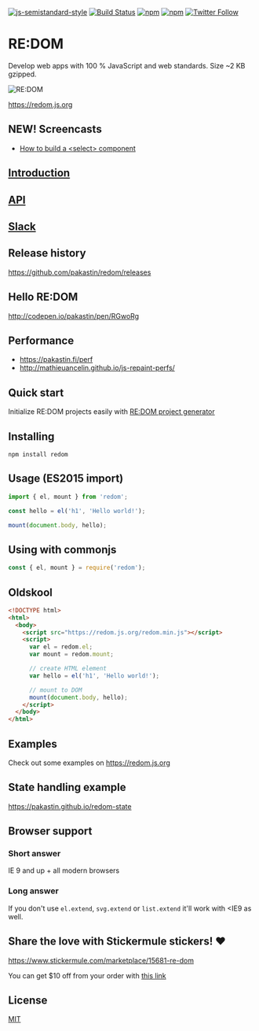 [![js-semistandard-style](https://img.shields.io/badge/code%20style-semistandard-brightgreen.svg?maxAge=60&style=flat-square)](https://github.com/Flet/semistandard)
[![Build Status](https://img.shields.io/travis/pakastin/redom/master.svg?maxAge=60&style=flat-square)](https://travis-ci.org/pakastin/redom?branch=master)
[![npm](https://img.shields.io/npm/v/redom.svg?maxAge=60&style=flat-square)](https://www.npmjs.com/package/redom)
[![npm](https://img.shields.io/npm/l/redom.svg?maxAge=60&style=flat-square)](https://github.com/pakastin/redom/blob/master/LICENSE)
[![Twitter Follow](https://img.shields.io/twitter/follow/pakastin.svg?style=social&maxAge=60)](https://twitter.com/pakastin)

# RE:DOM
Develop web apps with 100 % JavaScript and web standards. Size ~2 KB gzipped.

![RE:DOM](https://redom.js.org/img/logo.svg)

https://redom.js.org

## NEW! Screencasts
- [How to build a \<select\> component](https://scrimba.com/pakastin/cast-1018)

## [Introduction](https://github.com/pakastin/redom/wiki/1.-Introduction)
## [API](https://github.com/pakastin/redom/wiki/2.-API)
## [Slack](https://github.com/pakastin/redom/wiki/3.-Join-the-Slack-channel)

## Release history
https://github.com/pakastin/redom/releases

## Hello RE:DOM
http://codepen.io/pakastin/pen/RGwoRg

## Performance
- https://pakastin.fi/perf
- http://mathieuancelin.github.io/js-repaint-perfs/

## Quick start
Initialize RE:DOM projects easily with [RE:DOM project generator](https://github.com/pakastin/redom-cli)

## Installing
```
npm install redom
```

## Usage (ES2015 import)
```js
import { el, mount } from 'redom';

const hello = el('h1', 'Hello world!');

mount(document.body, hello);
```

## Using with commonjs
```js
const { el, mount } = require('redom');
```

## Oldskool
```html
<!DOCTYPE html>
<html>
  <body>
    <script src="https://redom.js.org/redom.min.js"></script>
    <script>
      var el = redom.el;
      var mount = redom.mount;

      // create HTML element
      var hello = el('h1', 'Hello world!');

      // mount to DOM
      mount(document.body, hello);
    </script>
  </body>
</html>
```

## Examples
Check out some examples on https://redom.js.org

## State handling example
https://pakastin.github.io/redom-state

## Browser support
### Short answer
IE 9 and up + all modern browsers
### Long answer
If you don't use `el.extend`, `svg.extend` or `list.extend` it'll work with <IE9 as well.

## Share the love with Stickermule stickers! ❤️
https://www.stickermule.com/marketplace/15681-re-dom

You can get $10 off from your order with [this link](https://www.stickermule.com/unlock?ref_id=7457070701)

## License
[MIT](https://github.com/pakastin/redom/blob/master/LICENSE)
